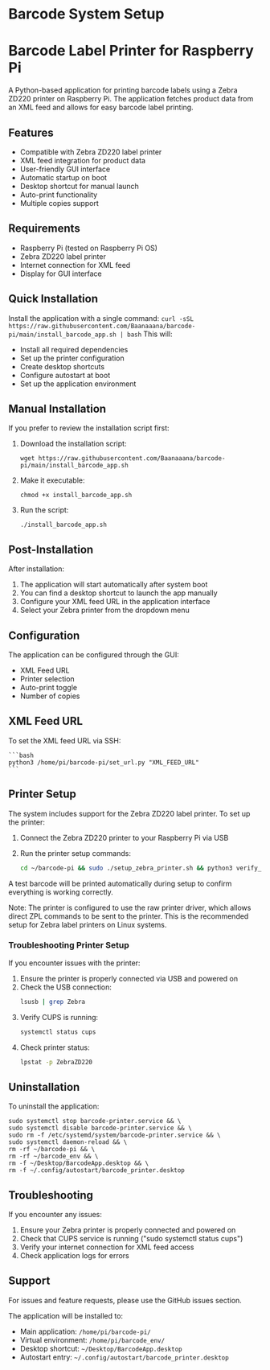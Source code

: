 # Barcode System Setup

# Barcode Label Printer for Raspberry Pi

A Python-based application for printing barcode labels using a Zebra ZD220 printer on Raspberry Pi. The application fetches product data from an XML feed and allows for easy barcode label printing.

## Features

- Compatible with Zebra ZD220 label printer
- XML feed integration for product data
- User-friendly GUI interface
- Automatic startup on boot
- Desktop shortcut for manual launch
- Auto-print functionality
- Multiple copies support


## Requirements

- Raspberry Pi (tested on Raspberry Pi OS)
- Zebra ZD220 label printer
- Internet connection for XML feed
- Display for GUI interface


## Quick Installation

Install the application with a single command:
    ```
    curl -sSL https://raw.githubusercontent.com/Baanaaana/barcode-pi/main/install_barcode_app.sh | bash
    ```
This will:
- Install all required dependencies
- Set up the printer configuration
- Create desktop shortcuts
- Configure autostart at boot
- Set up the application environment


## Manual Installation

If you prefer to review the installation script first:

1. Download the installation script:
    ```
    wget https://raw.githubusercontent.com/Baanaaana/barcode-pi/main/install_barcode_app.sh
    ```
2. Make it executable:
    ```
    chmod +x install_barcode_app.sh
    ```
3. Run the script:
    ```
    ./install_barcode_app.sh
    ```


## Post-Installation

After installation:
1. The application will start automatically after system boot
2. You can find a desktop shortcut to launch the app manually
3. Configure your XML feed URL in the application interface
4. Select your Zebra printer from the dropdown menu


## Configuration

The application can be configured through the GUI:
- XML Feed URL
- Printer selection
- Auto-print toggle
- Number of copies


## XML Feed URL

To set the XML feed URL via SSH:

    ```bash
    python3 /home/pi/barcode-pi/set_url.py "XML_FEED_URL"
    ```


## Printer Setup

The system includes support for the Zebra ZD220 label printer. To set up the printer:

1. Connect the Zebra ZD220 printer to your Raspberry Pi via USB

2. Run the printer setup commands:
   ```bash
   cd ~/barcode-pi && sudo ./setup_zebra_printer.sh && python3 verify_printer.py
   ```

A test barcode will be printed automatically during setup to confirm everything is working correctly.

Note: The printer is configured to use the raw printer driver, which allows direct ZPL commands to be sent to the printer. This is the recommended setup for Zebra label printers on Linux systems.

### Troubleshooting Printer Setup

If you encounter issues with the printer:

1. Ensure the printer is properly connected via USB and powered on
2. Check the USB connection:
   ```bash
   lsusb | grep Zebra
   ```
3. Verify CUPS is running:
   ```bash
   systemctl status cups
   ```
4. Check printer status:
   ```bash
   lpstat -p ZebraZD220
   ```


## Uninstallation

To uninstall the application:
```
sudo systemctl stop barcode-printer.service && \
sudo systemctl disable barcode-printer.service && \
sudo rm -f /etc/systemd/system/barcode-printer.service && \
sudo systemctl daemon-reload && \
rm -rf ~/barcode-pi && \
rm -rf ~/barcode_env && \
rm -f ~/Desktop/BarcodeApp.desktop && \
rm -f ~/.config/autostart/barcode_printer.desktop
```

## Troubleshooting

If you encounter any issues:
1. Ensure your Zebra printer is properly connected and powered on
2. Check that CUPS service is running ("sudo systemctl status cups")
3. Verify your internet connection for XML feed access
4. Check application logs for errors


## Support

For issues and feature requests, please use the GitHub issues section.

The application will be installed to:
- Main application: `/home/pi/barcode-pi/`
- Virtual environment: `/home/pi/barcode_env/`
- Desktop shortcut: `~/Desktop/BarcodeApp.desktop`
- Autostart entry: `~/.config/autostart/barcode_printer.desktop`
